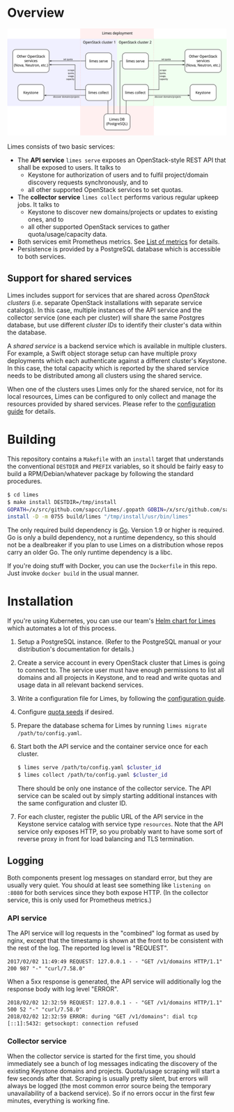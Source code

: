 # Overview

![Architecture diagram](./structure.png)

Limes consists of two basic services:

- The **API service** `limes serve` exposes an OpenStack-style REST API that shall be exposed to users. It talks to
  - Keystone for authorization of users and to fulfil project/domain discovery requests synchronously, and to
  - all other supported OpenStack services to set quotas.
- The **collector service** `limes collect` performs various regular upkeep jobs. It talks to
  - Keystone to discover new domains/projects or updates to existing ones, and to
  - all other supported OpenStack services to gather quota/usage/capacity data.
- Both services emit Prometheus metrics. See [List of metrics](./metrics.md) for details.
- Persistence is provided by a PostgreSQL database which is accessible to both services.

## Support for shared services

Limes includes support for services that are shared across *OpenStack clusters* (i.e. separate OpenStack installations
with separate service catalogs). In this case, multiple instances of the API service and the collector service (one each
per cluster) will share the same Postgres database, but use different *cluster IDs* to identify their cluster's data
within the database.

A *shared service* is a backend service which is available in multiple clusters. For example, a Swift object storage
setup can have multiple proxy deployments which each authenticate against a different cluster's Keystone. In this case,
the total capacity which is reported by the shared service needs to be distributed among all clusters using the shared
service.

When one of the clusters uses Limes only for the shared service, not for its local resources, Limes can be configured to
only collect and manage the resources provided by shared services. Please refer to the [configuration
guide](./config.md) for details.

# Building

This repository contains a `Makefile` with an `install` target that understands the conventional `DESTDIR` and `PREFIX`
variables, so it should be fairly easy to build a RPM/Debian/whatever package by following the standard procedures.

```bash
$ cd limes
$ make install DESTDIR=/tmp/install
GOPATH=/x/src/github.com/sapcc/limes/.gopath GOBIN=/x/src/github.com/sapcc/limes/build go install  -ldflags '-s -w' 'github.com/sapcc/limes'
install -D -m 0755 build/limes "/tmp/install/usr/bin/limes"
```

The only required build dependency is [Go][go]. Version 1.9 or higher is required. Go is only a build dependency, not a
runtime dependency, so this should not be a dealbreaker if you plan to use Limes on a distribution whose repos carry an
older Go. The only runtime dependency is a libc.

If you're doing stuff with Docker, you can use the `Dockerfile` in this repo. Just invoke `docker build` in the usual manner.

# Installation

If you're using Kubernetes, you can use our team's [Helm chart for Limes][chart] which automates a lot of this process.

1. Setup a PostgreSQL instance. (Refer to the PostgreSQL manual or your distribution's documentation for details.)

2. Create a service account in every OpenStack cluster that Limes is going to connect to. The service user must have
   enough permissions to list all domains and all projects in Keystone, and to read and write quotas and usage data in
   all relevant backend services.

3. Write a configuration file for Limes, by following the [configuration guide](./config.md).

4. Configure [quota seeds](./seeding.md) if desired.

5. Prepare the database schema for Limes by running `limes migrate /path/to/config.yaml`.

6. Start both the API service and the container service once for each cluster.

   ```bash
   $ limes serve /path/to/config.yaml $cluster_id
   $ limes collect /path/to/config.yaml $cluster_id
   ```

   There should be only one instance of the collector service. The API service can be scaled out by simply starting
   additional instances with the same configuration and cluster ID.

7. For each cluster, register the public URL of the API service in the Keystone service catalog with service
   type `resources`. Note that the API service only exposes HTTP, so you probably want to have some sort of reverse
   proxy in front for load balancing and TLS termination.

## Logging

Both components present log messages on standard error, but they are usually very quiet. You should at least see
something like `listening on :8080` for both services since they both expose HTTP. (In the collector service, this is
only used for Prometheus metrics.)

### API service

The API service will log requests in the "combined" log format as used by nginx, except that the timestamp is shown at
the front to be consistent with the rest of the log. The reported log level is "REQUEST".

```
2017/02/02 11:49:49 REQUEST: 127.0.0.1 - - "GET /v1/domains HTTP/1.1" 200 987 "-" "curl/7.58.0"
```

When a 5xx response is generated, the API service will additionally log the response body with log level "ERROR".

```
2018/02/02 12:32:59 REQUEST: 127.0.0.1 - - "GET /v1/domains HTTP/1.1" 500 52 "-" "curl/7.58.0"
2018/02/02 12:32:59 ERROR: during "GET /v1/domains": dial tcp [::1]:5432: getsockopt: connection refused
```

### Collector service

When the collector service is started for the first time, you should immediately see a bunch of log messages indicating
the discovery of the existing Keystone domains and projects. Quota/usage scraping will start a few seconds after that.
Scraping is usually pretty silent, but errors will always be logged (the most common error source being the temporary
unavailability of a backend service). So if no errors occur in the first few minutes, everything is working fine.

[go]:       https://golang.org
[chart]:    https://github.com/sapcc/helm-charts/tree/master/openstack/limes

